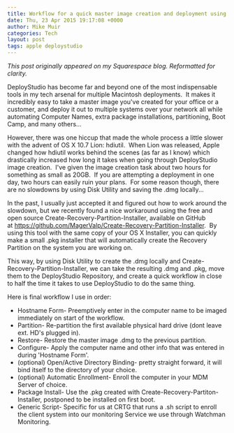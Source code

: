 ```yaml
---
title: Workflow for a quick master image creation and deployment using DeployStudio
date: Thu, 23 Apr 2015 19:17:08 +0000
author: Mike Muir
categories: Tech
layout: post
tags: apple deploystudio
---
```


*This post originally appeared on my Squarespace blog. Reformatted for clarity.*

DeployStudio has become far and beyond one of the most indispensable tools in my tech arsenal for multiple Macintosh deployments.  It makes it incredibly easy to take a master image you've created for your office or a customer, and deploy it out to multiple systems over your network all while automating Computer Names, extra package installations, partitioning, Boot Camp, and many others...

However, there was one hiccup that made the whole process a little slower with the advent of OS X 10.7 Lion: hdiutil.  When Lion was released, Apple changed how hdiutil works behind the scenes (as far as I know) which drastically increased how long it takes when going through DeployStudio image creation.  I've given the image creation task about two hours for something as small as 20GB.  If you are attempting a deployment in one day, two hours can easily ruin your plans.  For some reason though, there are no slowdowns by using Disk Utility and saving the .dmg locally...

In the past, I usually just accepted it and figured out how to work around the slowdown, but we recently found a nice workaround using the free and open source Create-Recovery-Partition-Installer, available on GitHub at https://github.com/MagerValp/Create-Recovery-Partition-Installer.  By using this tool with the same copy of your OS X Installer, you can quickly make a small .pkg installer that will automatically create the Recovery Partition on the system you are working on.

This way, by using Disk Utility to create the .dmg locally and Create-Recovery-Partition-Installer, we can take the resulting .dmg and .pkg, move them to the DeployStudio Repository, and create a quick workflow in close to half the time it takes to use DeployStudio to do the same thing.

Here is final workflow I use in order:

- Hostname Form- Preemptively enter in the computer name to be imaged immediately on start of the workflow.
- Partition- Re-partition the first available physical hard drive (dont leave ext. HD's plugged in).
- Restore- Restore the master image .dmg to the previous partition.
- Configure- Apply the computer name and other info that was entered in during 'Hostname Form'.
- (optional) Open/Active Directory Binding- pretty straight forward, it will bind itself to the directory of your choice.
- (optional) Automatic Enrollment- Enroll the computer in your MDM Server of choice.
- Package Install- Use the .pkg created with Create-Recovery-Partiton-Installer, postponed to be installed on first boot.
- Generic Script- Specific for us at CRTG that runs a .sh script to enroll the client system into our monitoring Service we use through Watchman Monitoring.